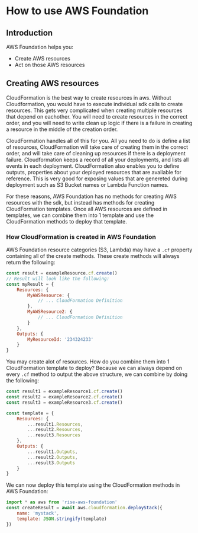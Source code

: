 # How to use AWS Foundation

## Introduction

AWS Foundation helps you:

-   Create AWS resources
-   Act on those AWS resources

## Creating AWS resources

CloudFormation is the best way to create resources in aws. Without Cloudformation,
you would have to execute individual sdk calls to create resources. This gets
very complicated when creating multiple resources that depend on eachother. You
will need to create resources in the correct order, and you will need to write
clean up logic if there is a failure in creating a resource in the middle of
the creation order.

CloudFormation handles all of this for you. All you need to do is define
a list of resources, CloudFormation will take care of creating them
in the correct order, and will take care of cleaning up resources if there
is a deployment failure. Cloudformation keeps a record of all your
deployments, and lists all events in each deployment. CloudFormation also
enables you to define outputs, properties about your deployed resources that are
available for reference. This is very good for exposing values that are
genereted during deployment such as S3 Bucket names or Lambda Function names.

For these reasons, AWS Foundation has no methods for creating AWS resources with
the sdk, but instead has methods for creating CloudFormation templates. Once all AWS resources
are defined in templates, we can combine them into 1 template and use the CloudFormation methods
to deploy that template.

### How CloudFormation is created in AWS Foundation

AWS Foundation resource categories (S3, Lambda) may have a `.cf` property containing
all of the create methods. These create methods will always return the following:

```js
const result = exampleResource.cf.create()
// Result will look like the following:
const myResult = {
    Resources: {
        MyAWSResource: {
            // ... CloudFormation Definition
        },
        MyAWSResource2: {
            // ... CloudFormation Definition
        }
    },
    Outputs: {
        MyResourceId: '234324233'
    }
}
```

You may create alot of resources. How do you combine them into 1 CloudFormation
template to deploy? Because we can always depend on every `.cf` method to output
the above structure, we can combine by doing the following:

```js
const result1 = exampleResource1.cf.create()
const result2 = exampleResource2.cf.create()
const result3 = exampleResource3.cf.create()

const template = {
    Resources: {
        ...result1.Resources,
        ...result2.Resources,
        ...result3.Resources
    },
    Outputs: {
        ...result1.Outputs,
        ...result2.Outputs,
        ...result3.Outputs
    }
}
```

We can now deploy this template using the CloudFormation methods in AWS Foundation:

```js
import * as aws from 'rise-aws-foundation'
const createResult = await aws.cloudformation.deployStack({
    name: 'mystack',
    template: JSON.stringify(template)
})
```
